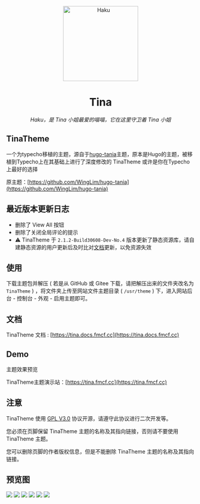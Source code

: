 <p align="center">
    <img src="/assets/favicon.ico" width="200" height="200" alt="Haku">
</p>

<div align="center">

# Tina

_Haku，是 Tina 小姐最爱的喵喵，它在这里守卫着 Tina 小姐_

</div>

## TinaTheme

一个为typecho移植的主题，源自于[hugo-tania](https://github.com/WingLim/hugo-tania)主题，原本是Hugo的主题，被移植到Typecho上在其基础上进行了深度修改的 TinaTheme 或许是你在Typecho上最好的选择

原主题：[https://github.com/WingLim/hugo-tania](https://github.com/WingLim/hugo-tania)

## 最近版本更新日志
- 删除了 View All 按钮
- 删除了关闭全局评论的提示
- ⚠️ TinaTheme 于 `2.1.2-Build30608-Dev-No.4` 版本更新了静态资源库，请自建静态资源的用户更新后及时比对[文档](https://tina.docs.fmcf.cc/optimization/public_cdn/)更新，以免资源失效

## 使用

下载主题包并解压 ( 若是从 GitHub 或 Gitee 下载，请把解压出来的文件夹改名为 `TinaTheme` ) ，将文件夹上传至网站文件主题目录 ( `/usr/theme` ) 下，进入网站后台 - 控制台 - 外观 - 启用主题即可。

## 文档

TinaTheme 文档 : [https://tina.docs.fmcf.cc](https://tina.docs.fmcf.cc)

## Demo

主题效果预览

TinaTheme主题演示站：[https://tina.fmcf.cc](https://tina.fmcf.cc)

## 注意

TinaTheme 使用 [GPL V3.0](https://github.com/ouyangyanhuo/TinaTheme/blob/main/LICENSE) 协议开源，请遵守此协议进行二次开发等。

您必须在页脚保留 TinaTheme 主题的名称及其指向链接，否则请不要使用 TinaTheme 主题。

您可以删除页脚的作者版权信息，但是不能删除 TinaTheme 主题的名称及其指向链接。

## 预览图
![](https://pic1.zhimg.com/80/v2-c3d9c9458bdc2e12ceef006c3192687d_720w.jpeg)
![](https://picx.zhimg.com/80/v2-0d04d14df7fb1d533e95c561a85e071b_720w.jpeg)
![](https://picx.zhimg.com/80/v2-2e9bff0db4dc6a129d77a3b017e04266_720w.jpeg)
![](https://picx.zhimg.com/80/v2-d7d0e6115507a8dbb106865cfb4e8b83_720w.jpeg)
![](https://picx.zhimg.com/80/v2-4db906b3d9271dbe27340d5d5f3658b8_720w.jpeg)
![](https://picx.zhimg.com/80/v2-0d04d14df7fb1d533e95c561a85e071b_720w.jpeg)
